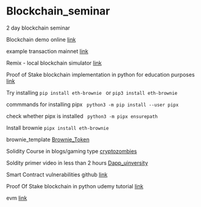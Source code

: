 # Blockchain_seminar
2 day blockchain seminar 


Blockchain demo online [link](https://andersbrownworth.com/blockchain/hash)

example transaction mainnet [link](https://etherscan.io/tx/0xdda320407170203c382df4dae244421e0284b925f5c23bae7ada390254c7e5c6)

Remix - local blockchain simulator [link](https://remix.ethereum.org/#lang=en&optimize=false&runs=200&evmVersion=null&version=soljson-v0.8.18+commit.87f61d96.js)

Proof of Stake blockchain implementation in python for education purposes [link](https://github.com/Jayakumar2812/Proof-Of-Stake-Prototype)

Try installing ```pip install eth-brownie ``` or ```pip3 install eth-brownie ```



commmands for installing pipx ``` python3 -m pip install --user pipx```

check whether pipx is installed ``` python3 -m pipx ensurepath```

Install brownie ```pipx install eth-brownie ```


brownie_template [Brownie_Token](https://github.com/Jayakumar2812/brownie_template)


Solidity Course in blogs/gaming type [cryptozombies](https://cryptozombies.io/en/solidity)

Soldity primer video in less than 2 hours [Dapp_uinversity](https://www.youtube.com/watch?v=EhPeHeoKF88)

Smart Contract vulnerabilities github [link](https://github.com/kadenzipfel/smart-contract-vulnerabilities/blob/master/vulnerabilities/authorization-txorigin.md)


Proof Of Stake blockchain in python udemy tutorial [link](https://www.udemy.com/course/build-your-own-proof-of-stake-blockchain/) 

evm [link](https://www.evm.codes/playground?unit=Wei&codeType=Mnemonic&code=%27y1z0z0twwy2v32+0xsssszt%27%7Euuuuzv1+1y%2F%2F+Example+w%5CnvwPUSHuFFtwADDs%7E%7E%01stuvwyz%7E_&fork=shanghai)




